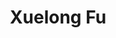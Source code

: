 ---
# Display name
title: Xuelong Fu

# Full name (for SEO)
first_name: Xuelong
last_name: Fu

# Status emoji
status:
  icon: ☕️

# Is this the primary user of the site?
superuser: true

# Role/position/tagline
role: Co-organiser

# Organizations/Affiliations to show in About widget
organizations:
  - name: University of Amsterdam
    url: https://uva.nl/

# Short bio (displayed in user profile at end of posts)
bio: Veteran in getting Bachelor Degrees

# Social Networking
# Need to use another icon? Simply download the SVG icon to your `assets/media/icons/` folder.
profiles:
  - icon: at-symbol
    url: 'mailto:your-email@example.com'
    label: E-mail Me
  - icon: brands/x
    url: https://twitter.com/GetResearchDev
  - icon: brands/instagram
    url: https://www.instagram.com/
  - icon: brands/linkedin
    url: https://www.linkedin.com/
  # Link to a PDF of your resume/CV - upload it to `static/uploads/resume.pdf`
  - icon: academicons/cv
    url: uploads/resume.pdf
    label: Download my resume
  - icon: rss
    url: ./post/index.xml
    label: Subscribe to my blog via RSS feed

# Highlight the author in author lists? (true/false)
highlight_name: true

# Author's website URL
website: ""
---
